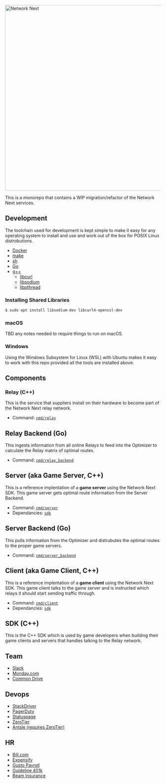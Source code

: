 <img src="https://static.wixstatic.com/media/799fd4_0512b6edaeea4017a35613b4c0e9fc0b~mv2.jpg/v1/fill/w_1200,h_140,al_c,q_80,usm_0.66_1.00_0.01/networknext_logo_colour_black_RGB_tightc.jpg" alt="Network Next" width="600"/>

<br>

This is a monorepo that contains a WIP migration/refactor of the Network Next services.

## Development

The toolchain used for development is kept simple to make it easy for any operating system to install and use and work out of the box for POSIX Linux distrobutions.

- [Docker](https://www.docker.com)
- [make](http://man7.org/linux/man-pages/man1/make.1.html)
- [sh](https://linux.die.net/man/1/sh)
- [Go](https://golang.org/dl/#stable)
- [g++](http://man7.org/linux/man-pages/man1/g++.1.html)
    - [libcurl](https://curl.haxx.se/libcurl/)
    - [libsodium](https://libsodium.gitbook.io)
    - [libpthread](https://www.gnu.org/software/hurd/libpthread.html)

### Installing Shared Libraries

```sh
$ sudo apt install libsodium-dev libcurl4-openssl-dev
```

### macOS

TBD any notes needed to require things to run on macOS.

### Windows

Using the Windows Subsystem for Linux (WSL) with Ubuntu makes it easy to work with this repo provided all the tools are installed above.

## Components

### Relay (C++)

This is the service that suppliers install on their hardware to become part of the Network Next relay network.

- Command: [`cmd/relay`](./cmd/relay)

## Relay Backend (Go)

This ingests information from all online Relays to feed into the Optimizer to calculate the Relay matrix of optimal routes.

- Command: [`cmd/relay_backend`](./cmd/relay_backend)

## Server (aka Game Server, C++)

This is a reference implentation of a **game server** using the Network Next SDK. This game server gets optimal route information from the Server Backend.

- Command: [`cmd/server`](./cmd/server)
- Dependancies: [`sdk`](./sdk)

## Server Backend (Go)

This pulls information from the Optimizer and distrubutes the optimal routes to the proper game servers.

- Command: [`cmd/server_backend`](./cmd/server_backend)

## Client (aka Game Client, C++)

This is a reference implentation of a **game client** using the Network Next SDK. This game client talks to the game server and is instructed which relays it should start sending traffic through.

- Command: [`cmd/client`](./cmd/client)
- Dependancies: [`sdk`](./sdk)

## SDK (C++)

This is the C++ SDK which is used by game developers when building their game clients and servers that handles talking to the Relay network.

## Team

- [Slack](https://network-next.slack.com)
- [Monday.com](https://network-next.monday.com)
- [Common Drive](https://drive.google.com/open?id=1BA-g2a0Jn1L0hcUNHvHHu4c36ewNJi_z)

## Devops

- [StackDriver](https://app.google.stackdriver.com/?project=network-next-v3-stackdriver-ws)
- [PagerDuty](https://networknext.pagerduty.com)
- [Statuspage](https://www.statuspage.io/)
- [ZeroTier](https://my.zerotier.com/login)
- [Antsle (requires ZeroTier)](http://antsle.networknext.com/)

## HR

- [Bill.com](https://bill.com)
- [Expensify](https://expensify.com)
- [Gusto Payroll](https://gusto.com)
- [Guideline 401k](https://guideline.com)
- [Beam Insurance](https://app.beam.dental)
